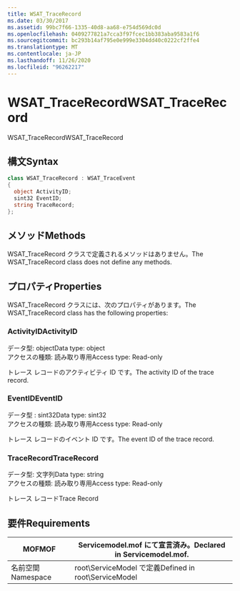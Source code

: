 ```yaml
---
title: WSAT_TraceRecord
ms.date: 03/30/2017
ms.assetid: 99bc7f66-1335-40d8-aa68-e754d569dc0d
ms.openlocfilehash: 0409277821a7cca3f97fcec1bb383aba9583a1f6
ms.sourcegitcommit: bc293b14af795e0e999e3304dd40c0222cf2ffe4
ms.translationtype: MT
ms.contentlocale: ja-JP
ms.lasthandoff: 11/26/2020
ms.locfileid: "96262217"
---
```

# <a name="wsat_tracerecord"></a><span data-ttu-id="85f6d-102">WSAT_TraceRecord</span><span class="sxs-lookup"><span data-stu-id="85f6d-102">WSAT_TraceRecord</span></span>

<span data-ttu-id="85f6d-103">WSAT_TraceRecord</span><span class="sxs-lookup"><span data-stu-id="85f6d-103">WSAT_TraceRecord</span></span>  
  
## <a name="syntax"></a><span data-ttu-id="85f6d-104">構文</span><span class="sxs-lookup"><span data-stu-id="85f6d-104">Syntax</span></span>  
  
```csharp
class WSAT_TraceRecord : WSAT_TraceEvent  
{  
  object ActivityID;  
  sint32 EventID;  
  string TraceRecord;  
};  
```  
  
## <a name="methods"></a><span data-ttu-id="85f6d-105">メソッド</span><span class="sxs-lookup"><span data-stu-id="85f6d-105">Methods</span></span>  

 <span data-ttu-id="85f6d-106">WSAT_TraceRecord クラスで定義されるメソッドはありません。</span><span class="sxs-lookup"><span data-stu-id="85f6d-106">The WSAT_TraceRecord class does not define any methods.</span></span>  
  
## <a name="properties"></a><span data-ttu-id="85f6d-107">プロパティ</span><span class="sxs-lookup"><span data-stu-id="85f6d-107">Properties</span></span>  

 <span data-ttu-id="85f6d-108">WSAT_TraceRecord クラスには、次のプロパティがあります。</span><span class="sxs-lookup"><span data-stu-id="85f6d-108">The WSAT_TraceRecord class has the following properties:</span></span>  
  
### <a name="activityid"></a><span data-ttu-id="85f6d-109">ActivityID</span><span class="sxs-lookup"><span data-stu-id="85f6d-109">ActivityID</span></span>  

 <span data-ttu-id="85f6d-110">データ型: object</span><span class="sxs-lookup"><span data-stu-id="85f6d-110">Data type: object</span></span>  
<span data-ttu-id="85f6d-111">アクセスの種類: 読み取り専用</span><span class="sxs-lookup"><span data-stu-id="85f6d-111">Access type: Read-only</span></span>  
  
 <span data-ttu-id="85f6d-112">トレース レコードのアクティビティ ID です。</span><span class="sxs-lookup"><span data-stu-id="85f6d-112">The activity ID of the trace record.</span></span>  
  
### <a name="eventid"></a><span data-ttu-id="85f6d-113">EventID</span><span class="sxs-lookup"><span data-stu-id="85f6d-113">EventID</span></span>  

 <span data-ttu-id="85f6d-114">データ型 : sint32</span><span class="sxs-lookup"><span data-stu-id="85f6d-114">Data type: sint32</span></span>  
<span data-ttu-id="85f6d-115">アクセスの種類: 読み取り専用</span><span class="sxs-lookup"><span data-stu-id="85f6d-115">Access type: Read-only</span></span>  
  
 <span data-ttu-id="85f6d-116">トレース レコードのイベント ID です。</span><span class="sxs-lookup"><span data-stu-id="85f6d-116">The event ID of the trace record.</span></span>  
  
### <a name="tracerecord"></a><span data-ttu-id="85f6d-117">TraceRecord</span><span class="sxs-lookup"><span data-stu-id="85f6d-117">TraceRecord</span></span>  

 <span data-ttu-id="85f6d-118">データ型: 文字列</span><span class="sxs-lookup"><span data-stu-id="85f6d-118">Data type: string</span></span>  
<span data-ttu-id="85f6d-119">アクセスの種類: 読み取り専用</span><span class="sxs-lookup"><span data-stu-id="85f6d-119">Access type: Read-only</span></span>  
  
 <span data-ttu-id="85f6d-120">トレース レコード</span><span class="sxs-lookup"><span data-stu-id="85f6d-120">Trace Record</span></span>  
  
## <a name="requirements"></a><span data-ttu-id="85f6d-121">要件</span><span class="sxs-lookup"><span data-stu-id="85f6d-121">Requirements</span></span>  
  
|<span data-ttu-id="85f6d-122">MOF</span><span class="sxs-lookup"><span data-stu-id="85f6d-122">MOF</span></span>|<span data-ttu-id="85f6d-123">Servicemodel.mof にて宣言済み。</span><span class="sxs-lookup"><span data-stu-id="85f6d-123">Declared in Servicemodel.mof.</span></span>|  
|---------|-----------------------------------|  
|<span data-ttu-id="85f6d-124">名前空間</span><span class="sxs-lookup"><span data-stu-id="85f6d-124">Namespace</span></span>|<span data-ttu-id="85f6d-125">root\ServiceModel で定義</span><span class="sxs-lookup"><span data-stu-id="85f6d-125">Defined in root\ServiceModel</span></span>|
